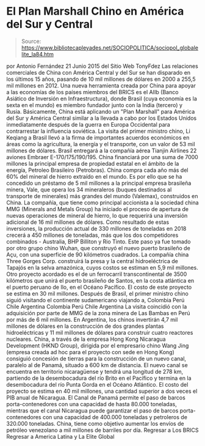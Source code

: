 # El Plan Marshall Chino en América del Sur y Central

> Source: https://www.bibliotecapleyades.net/SOCIOPOLITICA/sociopol_globalelite_la84.htm

por Antonio Fernández
21 Junio 2015 del Sitio Web TonyFdez
Las relaciones comerciales de China con América Central y del Sur se han disparado en los últimos 15 años, pasando de 10 mil millones de dólares en 2000 a 255,5 mil millones en 2012.
Una nueva herramienta creada por China para apoyar a las economías de los países miembros del BRICS es el AIIb (Banco Asiático de Inversión en Infraestructura), donde Brasil (cuya economía es la sexta en el mundo) es miembro fundador junto con la India (tercero) y Rusia.
Básicamente, China está aplicando un "Plan Marshall" para América del Sur y América Central similar a la llevada a cabo por los Estados Unidos inmediatamente después de la guerra en Europa Occidental para contrarrestar la influencia soviética. La visita del primer ministro chino, Li Keqiang a Brasil llevó a la firma de importantes acuerdos económicos en áreas como la agricultura, la energía y el transporte, con un valor de 53 mil millones de dólares. Brasil entregará a la compañía aérea Tianjin Airlines 22 aviones Embraer E-170/175/190/195.
China financiará por una suma de 7000 millones la principal empresa de propiedad estatal en el ámbito de la energía, Petroleo Brasileiro (Petrobras). China compra cada año más del 60% del mineral de hierro extraído en el mundo.
Es por ello que se ha concedido un préstamo de 5 mil millones a la principal empresa brasileña minera, Vale, que opera los 34 mineraleros (buques destinados al transporte de minerales) más grandes del mundo (Valemax), construidos en China. La compañía, que tiene como principal accionista a la sociedad china MMG (Minerals and Metals Group) ha iniciado el proceso de apertura de nuevas operaciones de mineral de hierro, lo que requerirá una inversión adicional de 16 mil millones de dólares.
Como resultado de estas inversiones, la producción actual de 330 millones de toneladas en 2018 crecerá a 450 millones de toneladas, más que los dos competidores combinados - Australia, BHP Billiton y Rio Tinto.
Este paso ya fue tomado por otro grupo chino Wuhan, que construyó el nuevo puerto brasileño de Açu, con una superficie de 90 kilómetros cuadrados. La compañía china Three Gorges Corp. construirá la presa y la central hidroeléctrica de Tapajós en la selva amazónica, cuyos costos se estiman en 5,9 mil millones. Otro proyecto acordado es el de un ferrocarril transcontinental de 3500 kilómetros que unirá el puerto brasileño de Santos, en la costa atlántica en el puerto peruano de Ilo, en el Océano Pacífico.
El costo de este proyecto se estima en 30 mil millones.
Después de Brasil, el primer ministro chino siguió visitando el continente sudamericano viajando a,
Colombia Perú Chile Argentina
Colombia
Perú
Chile
Argentina
La visita coincidió con la adquisición por parte de MMG de la zona minera de Las Bambas en Perú por más de 6 mil millones.
En Argentina, los chinos invertirán 4,7 mil millones de dólares en la construcción de dos grandes plantas hidroeléctricas y 11 mil millones de dólares para construir cuatro reactores nucleares.
China, a través de la empresa Hong Kong Nicaragua Development (HKND Group), dirigida por el empresario chino Wang Jing (empresa creada ad hoc para el proyecto con sede en Hong Kong) consiguió concesión de tierras para la construcción de un nuevo canal, paralelo al de Panamá, situado a 600 km de distancia.
El nuevo canal se encuentra en territorio nicaragüense y tendrá una longitud de 278 km, partiendo de la desembocadura del río Brito en el Pacífico y termina en la desembocadura del río Punta Gorda en el Océano Atlántico.
El costo del proyecto se estima en 40 mil millones, una cantidad superior a dos veces el PIB anual de Nicaragua.
El Canal de Panamá permite el paso de barcos porta-contenedores con una capacidad de hasta 80.000 toneladas, mientras que el canal Nicaragua puede garantizar el paso de barcos porta-contenedores con una capacidad de 400.000 toneladas y petroleros de 320.000 toneladas.
China, tiene como objetivo aumentar los envíos de petróleo venezolano a mil millones de barriles por día.
Regresar a Los BRICS
Regresar a America Latina y La Elite Global
